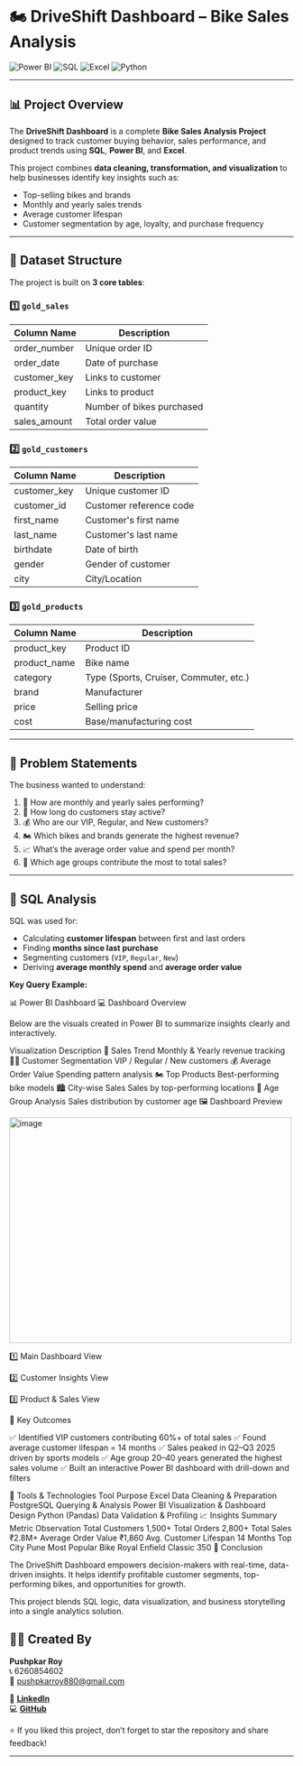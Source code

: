 # 🏍️ DriveShift Dashboard – Bike Sales Analysis  

![Power BI](https://img.shields.io/badge/Tool-Power%20BI-yellow?style=for-the-badge&logo=powerbi)
![SQL](https://img.shields.io/badge/Database-PostgreSQL-blue?style=for-the-badge&logo=postgresql)
![Excel](https://img.shields.io/badge/Data%20Cleaning-Excel-green?style=for-the-badge&logo=microsoft-excel)
![Python](https://img.shields.io/badge/Language-Python-red?style=for-the-badge&logo=python)

---

## 📊 Project Overview  
The **DriveShift Dashboard** is a complete **Bike Sales Analysis Project** designed to track customer buying behavior, sales performance, and product trends using **SQL**, **Power BI**, and **Excel**.  

This project combines **data cleaning, transformation, and visualization** to help businesses identify key insights such as:
- Top-selling bikes and brands  
- Monthly and yearly sales trends  
- Average customer lifespan  
- Customer segmentation by age, loyalty, and purchase frequency 

---
   
## 🧱 Dataset Structure  
 
The project is built on **3 core tables**: 

### 1️⃣ `gold_sales`
| Column Name | Description |
|--------------|-------------|
| order_number | Unique order ID |
| order_date | Date of purchase |
| customer_key | Links to customer |
| product_key | Links to product |
| quantity | Number of bikes purchased |
| sales_amount | Total order value |

### 2️⃣ `gold_customers`
| Column Name | Description |
|--------------|-------------|
| customer_key | Unique customer ID |
| customer_id | Customer reference code |
| first_name | Customer's first name |
| last_name | Customer's last name |
| birthdate | Date of birth |
| gender | Gender of customer |
| city | City/Location |

### 3️⃣ `gold_products`
| Column Name | Description |
|--------------|-------------|
| product_key | Product ID |
| product_name | Bike name |
| category | Type (Sports, Cruiser, Commuter, etc.) |
| brand | Manufacturer |
| price | Selling price |
| cost | Base/manufacturing cost |

---

## 💭 Problem Statements  

The business wanted to understand:  
1. 📅 How are monthly and yearly sales performing?  
2. 👥 How long do customers stay active?  
3. 💰 Who are our VIP, Regular, and New customers?  
4. 🏍️ Which bikes and brands generate the highest revenue?  
5. 📈 What’s the average order value and spend per month?  
6. 🧓 Which age groups contribute the most to total sales?

---

## 🧮 SQL Analysis  

SQL was used for:
- Calculating **customer lifespan** between first and last orders  
- Finding **months since last purchase**  
- Segmenting customers (`VIP`, `Regular`, `New`)  
- Deriving **average monthly spend** and **average order value**  

**Key Query Example:**

📊 Power BI Dashboard
💻 Dashboard Overview

Below are the visuals created in Power BI to summarize insights clearly and interactively.

Visualization	Description
📆 Sales Trend	Monthly & Yearly revenue tracking
🧍‍♂️ Customer Segmentation	VIP / Regular / New customers
💰 Average Order Value	Spending pattern analysis
🏍️ Top Products	Best-performing bike models
🏙️ City-wise Sales	Sales by top-performing locations
👶 Age Group Analysis	Sales distribution by customer age
🖼️ Dashboard Preview

<img width="500" height="400" alt="image" src="https://github.com/user-attachments/assets/4606a85f-9c48-4dbb-97d3-0f537d077202" />


1️⃣ Main Dashboard View

2️⃣ Customer Insights View

3️⃣ Product & Sales View

🚀 Key Outcomes

✅ Identified VIP customers contributing 60%+ of total sales
✅ Found average customer lifespan = 14 months
✅ Sales peaked in Q2–Q3 2025 driven by sports models
✅ Age group 20–40 years generated the highest sales volume
✅ Built an interactive Power BI dashboard with drill-down and filters

🧩 Tools & Technologies
Tool	Purpose
Excel	Data Cleaning & Preparation
PostgreSQL	Querying & Analysis
Power BI	Visualization & Dashboard Design
Python (Pandas)	Data Validation & Profiling
📈 Insights Summary
Metric	Observation
Total Customers	1,500+
Total Orders	2,800+
Total Sales	₹2.8M+
Average Order Value	₹1,860
Avg. Customer Lifespan	14 Months
Top City	Pune
Most Popular Bike	Royal Enfield Classic 350
🎯 Conclusion

The DriveShift Dashboard empowers decision-makers with real-time, data-driven insights.
It helps identify profitable customer segments, top-performing bikes, and opportunities for growth.

This project blends SQL logic, data visualization, and business storytelling into a single analytics solution.

## 👨‍💻 Created By  

**Pushpkar Roy**  
📞 6260854602  
📧 [pushpkarroy880@gmail.com](mailto:pushpkarroy880@gmail.com)  

🔗 [**LinkedIn**](https://www.linkedin.com/in/pushpkar-roy)  
💻 [**GitHub**](https://github.com/PushpkarRoy)


⭐ If you liked this project, don’t forget to star the repository and share feedback!


---
